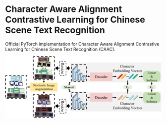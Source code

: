 # Character Aware Alignment Contrastive Learning for Chinese Scene Text Recognition

Official PyTorch implementation for Character Aware Alignment Contrastive Learning for Chinese Scene Text Recognition (CAAC).

<img src="./figures/overall_framework.png" width="1000" title="The overall pipeline of the proposed character aware alignment contrastive learning text recognizer. $\mathcal{L}_{c}$ and $\mathcal{L}_{r}$ denote the contrastive learning and text recognition loss function, respectively.">

